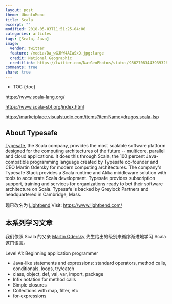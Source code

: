 ```yaml
---
layout: post
theme: UbuntuMono
title: Scala
excerpt: ""
modified: 2018-05-03T11:51:25-04:00
categories: articles
tags: [Scala, Java]
image:
  vendor: twitter
  feature: /media/Da_wGJhW4AIaSxO.jpg:large
  credit: National Geographic
  creditlink: https://twitter.com/NatGeoPhotos/status/986270834439393280
comments: true
share: true
---
```


* TOC
{:toc}

https://www.scala-lang.org/


https://www.scala-sbt.org/index.html

https://marketplace.visualstudio.com/items?itemName=dragos.scala-lsp


## About Typesafe
[Typesafe][scala-creator-launches-typesafe], the Scala company, provides the most scalable software platform designed for the computing architectures of the future -- multicore, parallel and cloud applications. It does this through Scala, the 100 percent Java-compatible programming language created by Typesafe co-founder and CEO Martin Odersky for modern computing architectures. The company's Typesafe Stack provides a Scala runtime and Akka middleware solution with tools to accelerate Scala development. Typesafe provides subscription support, training and services for organizations ready to bet their software architecture on Scala. Typesafe is backed by Greylock Partners and headquartered in Cambridge, Mass.

现已改名为 [Lightbend](https://www.lightbend.com/blog/typesafe-changes-name-to-lightbend)
Visit: https://www.lightbend.com/


## 本系列学习文章
我们依照 Scala 的父亲 [Martin Odersky](https://www.scala-lang.org/old/node/8610) 先生给出的级别来循序渐进地学习 Scala 这门语言。

Level A1: Beginning application programmer
* Java-like statements and expressions: standard operators, method calls, conditionals, loops, try/catch
* class, object, def, val, var, import, package
* Infix notation for method calls
* Simple closures
* Collections with map, filter, etc
* for-expressions




[scala-creator-launches-typesafe]:http://www.marketwired.com/press-release/scala-creator-launches-typesafe-commercialize-modern-application-platform-multicore-1513767.htm
